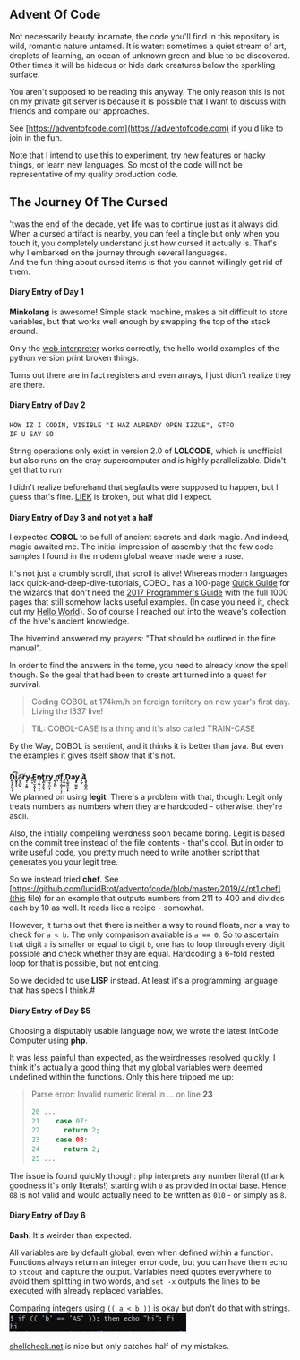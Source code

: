 ## Advent Of Code
Not necessarily beauty incarnate, the code you'll find in this repository is wild, romantic nature untamed. It is water: sometimes a quiet stream of art, droplets of learning, an ocean of unknown green and blue to be discovered. Other times it will be hideous or hide dark creatures below the sparkling surface.

You aren't supposed to be reading this anyway. The only reason this is not on my private git server is because it is possible that I want to discuss with friends and compare our approaches.

See [https://adventofcode.com](https://adventofcode.com) if you'd like to join in the fun.

Note that I intend to use this to experiment, try new features or hacky things, or learn new languages. So most of the code will not be representative of my quality production code.

## The Journey Of The Cursed
'twas the end of the decade, yet life was to continue just as it always did. When a cursed artifact is nearby, you can feel a tingle but only when you touch it, you completely understand just how cursed it actually is. That's why I embarked on the journey through several languages.  
And the fun thing about cursed items is that you cannot willingly get rid of them.  

#### Diary Entry of Day 1

**Minkolang** is awesome! Simple stack machine, makes a bit difficult to store variables, but that works well enough by swapping the top of the stack around.

Only the [web interpreter](http://play.starmaninnovations.com/minkolang/?code=) works correctly, the hello world examples of the python version print broken things.

Turns out there are in fact registers and even arrays, I just didn't realize they are there.

#### Diary Entry of Day 2

```LOLCODE
HOW IZ I CODIN, VISIBLE "I HAZ ALREADY OPEN IZZUE", GTFO
IF U SAY SO
```

String operations only exist in version 2.0 of **LOLCODE**, which is unofficial but also runs on the cray supercomputer and is highly parallelizable. Didn't get that to run

I didn't realize beforehand that segfaults were supposed to happen, but I guess that's fine. [LIEK](https://github.com/justinmeza/lci/issues/65) is broken, but what did I expect.

#### Diary Entry of Day 3 and not yet a half

I expected **COBOL** to be full of ancient secrets and dark magic. And indeed, magic awaited me. The initial impression of assembly that the few code samples I found in the modern global weave made were a ruse. 

It's not just a crumbly scroll, that scroll is alive! Whereas modern languages lack quick-and-deep-dive-tutorials, COBOL has a 100-page [Quick Guide](https://open-cobol.sourceforge.io/guides/GnuCOBOL%202.2%20OCT2017%20Quick%20Reference%20(A4).pdf) for the wizards that don't need the [2017 Programmer's Guide](https://open-cobol.sourceforge.io/HTML/gnucobpg.html) with the full 1000 pages that still somehow lacks useful examples. (In case you need it, check out my [Hello World](./2019/3/test.cob)). So of course I reached out into the weave's collection of the hive's ancient knowledge.

The hivemind answered my prayers: "That should be outlined in the fine manual".

In order to find the answers in the tome, you need to already know the spell though. So the goal that had been to create art turned into a quest for survival.

> Coding COBOL at 174km/h on foreign territory on new year's first day. Living the l337 live!

> TIL: COBOL-CASE is a thing and it's also called TRAIN-CASE 

By the Way, COBOL is sentient, and it thinks it is better than java. But even the examples it gives itself show that it's not.

#### D̰̣͓͍̮̘̹͡i̮̥̟ͅa͙̝̪̬͞r̸y͕̞̭̠ ̷̙͙E̻̟̫͓͈̦ͅn̸͓̩̯̜̣̞̦t̢̯̣̗̪ͅr͏̪y̫̹̼͙̣ ̰͕̱̻ợf̨̠̝̮̣͕̘͕ ̡̤̹̬D͓͚̖͍̼̣ͅa͏y̡̫͚̰̙ ̩̫͎͘4̖̥̦̻̖̤

We planned on using **legit**. There's a problem with that, though: Legit only treats numbers as numbers when they are hardcoded - otherwise, they're ascii.

Also, the intially compelling weirdness soon became boring. Legit is based on the commit tree instead of the file contents - that's cool. But in order to write useful code, you pretty much need to write another script that generates you your legit tree.

So we instead tried **chef**. See [https://github.com/lucidBrot/adventofcode/blob/master/2019/4/pt1.chef](this file) for an example that outputs numbers from 211 to 400 and divides each by 10 as well. It reads like a recipe - somewhat.

However, it turns out that there is neither a way to round floats, nor a way to check for `a < b`. The only comparison available is `a == 0`. So to ascertain that digit `a` is smaller or equal to digit `b`, one has to loop through every digit possible and check whether they are equal. Hardcoding a 6-fold nested loop for that is possible, but not enticing.

So we decided to use **LISP** instead. At least it's a programming language that has specs I think.# 

#### Diary Entry of Day $5

Choosing a disputably usable language now, we wrote the latest IntCode Computer using **php**.

It was less painful than expected, as the weirdnesses resolved quickly. I think it's actually a good thing that my global variables were deemed undefined within the functions. Only this here tripped me up:

> Parse error: Invalid numeric literal in ... on line **23**
>
> ```php
> 20 ...
> 21    case 07:
> 22      return 2;
> 23    case 08:
> 24      return 2;
> 25 ...
> ```

The issue is found quickly though: php interprets any number literal (thank goodness it's only literals!) starting with `0` as provided in octal base. Hence, `08` is not valid and would actually need to be written as `010`  - or simply as `8`.

#### Diary Entry of Day 6

**Bash**. It's weirder than expected.

All variables are by default global, even when defined within a function. Functions always return an integer error code, but you can have them echo to `stdout` and capture the output. Variables need quotes everywhere to avoid them splitting in two words, and `set -x` outputs the lines to be executed with already replaced variables.

Comparing integers using `(( a < b ))` is okay but don't do that with strings.![image-20200412143539833](.\2019\6\image-20200412143539833.png)

[shellcheck.net](shellcheck.net) is nice but only catches half of my mistakes.